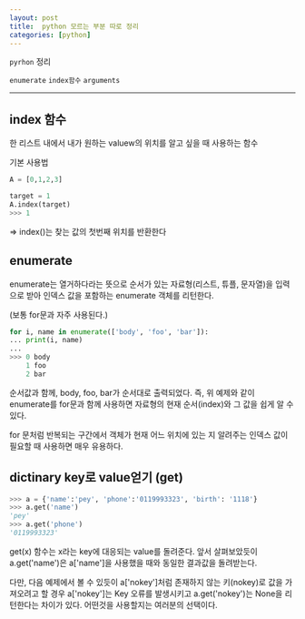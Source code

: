 ```yaml
---
layout: post
title:  python 모르는 부분 따로 정리
categories: [python]
---
```

`pyrhon` 정리

`enumerate` `index함수` `arguments`

<hr>

## index 함수

한 리스트 내에서 내가 원하는 valuew의 위치를 알고 싶을 때 사용하는 함수

기본 사용법

```python
A = [0,1,2,3]

target = 1
A.index(target)
>>> 1
```

=> index()는 찾는 값의 첫번째 위치를 반환한다


## enumerate

enumerate는 열거하다라는 뜻으로 순서가 있는 자료형(리스트, 튜플, 문자열)을 입력으로 받아 인덱스 값을 포함하는 enumerate 객체를 리턴한다.

(보통 for문과 자주 사용된다.)

```python
for i, name in enumerate(['body', 'foo', 'bar']):
... print(i, name)
...
>>> 0 body
    1 foo
    2 bar
```

순서값과 함께, body, foo, bar가 순서대로 출력되었다. 즉, 위 예제와 같이 enumerate를 for문과 함께 사용하면 자료형의 현재 순서(index)와 그 값을 쉽게 알 수 있다.

for 문처럼 반복되는 구간에서 객체가 현재 어느 위치에 있는 지 알려주는 인덱스 값이 필요할 때 사용하면 매우 유용하다.


## dictinary key로 value얻기 (get)

```python
>>> a = {'name':'pey', 'phone':'0119993323', 'birth': '1118'}
>>> a.get('name')
'pey'
>>> a.get('phone')
'0119993323'
```

get(x) 함수는 x라는 key에 대응되는 value를 돌려준다. 앞서 살펴보았듯이 a.get('name')은 a['name']을 사용했을 때와 동일한 결과값을 돌려받는다.

다만, 다음 예제에서 볼 수 있듯이 a['nokey']처럼 존재하지 않는 키(nokey)로 값을 가져오려고 할 경우 a['nokey']는 Key 오류를 발생시키고 a.get('nokey')는 None을 리턴한다는 차이가 있다. 어떤것을 사용할지는 여러분의 선택이다.
